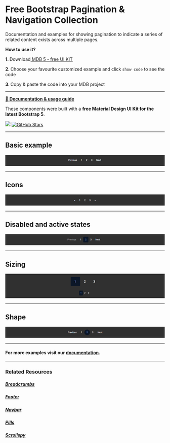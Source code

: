 # Free Bootstrap Pagination & Navigation Collection

Documentation and examples for showing pagination to indicate a series of related content exists across multiple pages.

<p><strong>How to use it?</strong></p>
<p class="mb-2">
<strong>1. </strong>Download<a target="_blank" href="https://mdbootstrap.com/docs/standard/"> MDB 5 - free UI KIT</a></p>
<p class="mb-2"><strong>2. </strong>Choose your favourite customized example and click <code>show code</code> to see the code</p>
<p class="mb-3"><strong>3. </strong>Copy & paste the code into your MDB project</p>

--------------------

[📄 **Documentation & usage guide**](https://mdbootstrap.com/docs/standard/navigation/pagination/)

These components were built with a **free Material Design UI Kit for the latest Bootstrap 5**.

<img height="25" src="https://mdbootstrap.com/img/Marketing/general/logo/medium/mdb-r.png">  [![GitHub Stars](https://img.shields.io/github/stars/mdbootstrap/mdb-ui-kit?label=Star%20now&style=social)](https://github.com/mdbootstrap/mdb-ui-kit/)

---------------------

 <h2 class="mb-4">Basic example</h2> 

 [![Bootstrap 5 Pagination](/assets/basic-example.png)](https://mdbootstrap.com/docs/standard/navigation/pagination/#section-basic-example)

 
 <hr class="my-5">

 <h2 class="mb-4">Icons</h2> 

 [![Bootstrap 5 Pagination](/assets/icons.png)](https://mdbootstrap.com/docs/standard/navigation/pagination/#section-icons)

 
 <hr class="my-5">

 <h2 class="mb-4">Disabled and active states</h2> 

 [![Bootstrap 5 Pagination](/assets/disabled-and-active-states.png)](https://mdbootstrap.com/docs/standard/navigation/pagination/#section-disabled-and-active-states)

 
 <hr class="my-5">

 <h2 class="mb-4">Sizing</h2> 

 [![Bootstrap 5 Pagination](/assets/sizing.png)](https://mdbootstrap.com/docs/standard/navigation/pagination/#section-sizing)

 
 <hr class="my-5">

 <h2 class="mb-4">Shape</h2> 

 [![Bootstrap 5 Pagination](/assets/shape.png)](https://mdbootstrap.com/docs/standard/navigation/pagination/#section-shape)


 
 <hr class="my-5">

<h4>For more examples visit our <a target="_blank" href="https://mdbootstrap.com/docs/standard/navigation/pagination/">documentation</a>.</h4>

 <hr class="my-5">

<h3>Related Resources</h3>

<h5><a target="_blank" href="https://mdbootstrap.com/docs/standard/navigation/breadcrumb/">Breadcrumbs</a></h5>

<h5><a target="_blank" href="https://mdbootstrap.com/docs/standard/navigation/footer/">Footer</a></h5>

<h5><a target="_blank" href="https://mdbootstrap.com/docs/standard/navigation/navbar/">Navbar</a></h5>

<h5><a target="_blank" href="https://mdbootstrap.com/docs/standard/navigation/pills/">Pills</a></h5>

<h5><a target="_blank" href="https://mdbootstrap.com/docs/standard/navigation/scrollspy/">Scrollspy</a></h5>


